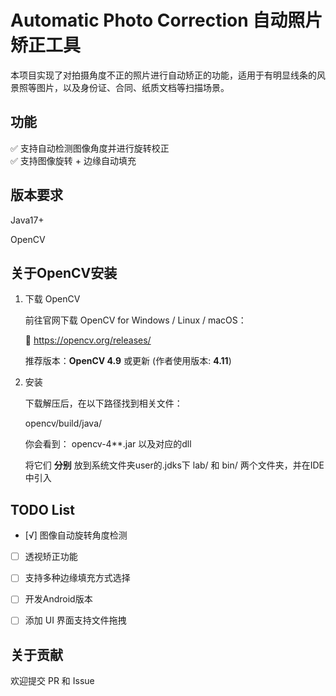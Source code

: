 # Automatic Photo Correction  自动照片矫正工具

本项目实现了对拍摄角度不正的照片进行自动矫正的功能，适用于有明显线条的风景照等图片，以及身份证、合同、纸质文档等扫描场景。

## 功能

✅ 支持自动检测图像角度并进行旋转校正  
✅ 支持图像旋转 + 边缘自动填充  

## 版本要求

Java17+

OpenCV

## 关于OpenCV安装
1. 下载 OpenCV

    前往官网下载 OpenCV for Windows / Linux / macOS：

    🔗 https://opencv.org/releases/

    推荐版本：**OpenCV 4.9** 或更新 (作者使用版本: **4.11**)

2. 安装

    下载解压后，在以下路径找到相关文件：
    
    opencv/build/java/

    你会看到： opencv-4**.jar 以及对应的dll 

    将它们 **分别** 放到系统文件夹user的.jdks下 lab/ 和 bin/ 两个文件夹，并在IDE中引入


##  TODO List

- [√] 图像自动旋转角度检测
- [ ] 透视矫正功能 
- [ ] 支持多种边缘填充方式选择
- [ ] 开发Android版本
- [ ] 添加 UI 界面支持文件拖拽


## 关于贡献
欢迎提交 PR 和 Issue
